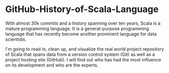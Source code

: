 # GitHub-History-of-Scala-Language
With almost 30k commits and a history spanning over ten years, Scala is a mature programming language. It is a general-purpose programming language that has recently become another prominent language for data scientists. 


I'm going to read in, clean up, and visualize the real world project repository of Scala that spans data from a version control system (Git) as well as a project hosting site (GitHub). I will find out who has had the most influence on its development and who are the experts.
